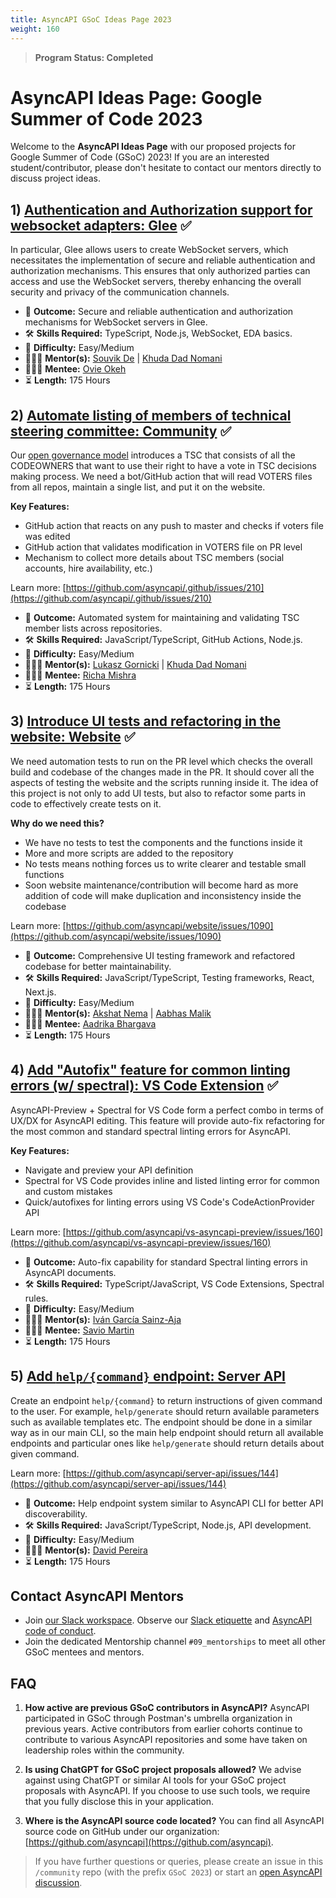 ```yaml
---
title: AsyncAPI GSoC Ideas Page 2023
weight: 160
---
```


> **Program Status: Completed**

# AsyncAPI Ideas Page: Google Summer of Code 2023

Welcome to the **AsyncAPI Ideas Page** with our proposed projects for Google Summer of Code (GSoC) 2023! If you are an interested student/contributor, please don't hesitate to contact our mentors directly to discuss project ideas.

## 1) [Authentication and Authorization support for websocket adapters: Glee](https://github.com/asyncapi/glee) ✅

In particular, Glee allows users to create WebSocket servers, which necessitates the implementation of secure and reliable authentication and authorization mechanisms. This ensures that only authorized parties can access and use the WebSocket servers, thereby enhancing the overall security and privacy of the communication channels.

- 🎯 **Outcome:** Secure and reliable authentication and authorization mechanisms for WebSocket servers in Glee.
- 🛠️ **Skills Required:** TypeScript, Node.js, WebSocket, EDA basics.
- 🧩 **Difficulty:** Easy/Medium
- 👩🏿‍🏫 **Mentor(s):** [Souvik De](https://github.com/Souvikns) | [Khuda Dad Nomani](https://github.com/KhudaDad414)
- 👩🏿‍🏫 **Mentee:** [Ovie Okeh](https://github.com/oviecodes)
- ⏳ **Length:** 175 Hours

## 2) [Automate listing of members of technical steering committee: Community](https://github.com/asyncapi/community) ✅

Our [open governance model](https://github.com/asyncapi/.github/blob/master/CHARTER.md) introduces a TSC that consists of all the CODEOWNERS that want to use their right to have a vote in TSC decisions making process. We need a bot/GitHub action that will read VOTERS files from all repos, maintain a single list, and put it on the website.

**Key Features:**
- GitHub action that reacts on any push to master and checks if voters file was edited
- GitHub action that validates modification in VOTERS file on PR level
- Mechanism to collect more details about TSC members (social accounts, hire availability, etc.)

Learn more: [https://github.com/asyncapi/.github/issues/210](https://github.com/asyncapi/.github/issues/210)

- 🎯 **Outcome:** Automated system for maintaining and validating TSC member lists across repositories.
- 🛠️ **Skills Required:** JavaScript/TypeScript, GitHub Actions, Node.js.
- 🧩 **Difficulty:** Easy/Medium
- 👩🏿‍🏫 **Mentor(s):** [Lukasz Gornicki](https://github.com/derberg) | [Khuda Dad Nomani](https://github.com/KhudaDad414)
- 👩🏿‍🏫 **Mentee:** [Richa Mishra](https://github.com/14Richa)
- ⏳ **Length:** 175 Hours

## 3) [Introduce UI tests and refactoring in the website: Website](https://github.com/asyncapi/website) ✅

We need automation tests to run on the PR level which checks the overall build and codebase of the changes made in the PR. It should cover all the aspects of testing the website and the scripts running inside it. The idea of this project is not only to add UI tests, but also to refactor some parts in code to effectively create tests on it.

**Why do we need this?**
- We have no tests to test the components and the functions inside it
- More and more scripts are added to the repository
- No tests means nothing forces us to write clearer and testable small functions
- Soon website maintenance/contribution will become hard as more addition of code will make duplication and inconsistency inside the codebase

Learn more: [https://github.com/asyncapi/website/issues/1090](https://github.com/asyncapi/website/issues/1090)

- 🎯 **Outcome:** Comprehensive UI testing framework and refactored codebase for better maintainability.
- 🛠️ **Skills Required:** JavaScript/TypeScript, Testing frameworks, React, Next.js.
- 🧩 **Difficulty:** Easy/Medium
- 👩🏿‍🏫 **Mentor(s):** [Akshat Nema](https://github.com/akshatnema) | [Aabhas Malik](https://github.com/imabp)
- 👩🏿‍🏫 **Mentee:** [Aadrika Bhargava](https://github.com/reachaadrika)
- ⏳ **Length:** 175 Hours

## 4) [Add "Autofix" feature for common linting errors (w/ spectral): VS Code Extension](https://github.com/asyncapi/vs-asyncapi-preview) ✅

AsyncAPI-Preview + Spectral for VS Code form a perfect combo in terms of UX/DX for AsyncAPI editing. This feature will provide auto-fix refactoring for the most common and standard spectral linting errors for AsyncAPI.

**Key Features:**
- Navigate and preview your API definition
- Spectral for VS Code provides inline and listed linting error for common and custom mistakes
- Quick/autofixes for linting errors using VS Code's CodeActionProvider API

Learn more: [https://github.com/asyncapi/vs-asyncapi-preview/issues/160](https://github.com/asyncapi/vs-asyncapi-preview/issues/160)

- 🎯 **Outcome:** Auto-fix capability for standard Spectral linting errors in AsyncAPI documents.
- 🛠️ **Skills Required:** TypeScript/JavaScript, VS Code Extensions, Spectral rules.
- 🧩 **Difficulty:** Easy/Medium
- 👩🏿‍🏫 **Mentor(s):** [Iván García Sainz-Aja](https://github.com/ivangsa)
- 👩🏿‍🏫 **Mentee:** [Savio Martin](https://github.com/Savio629)
- ⏳ **Length:** 175 Hours

## 5) [Add `help/{command}` endpoint: Server API](https://github.com/asyncapi/server-api/issues/144)

Create an endpoint `help/{command}` to return instructions of given command to the user. For example, `help/generate` should return available parameters such as available templates etc. The endpoint should be done in a similar way as in our main CLI, so the main help endpoint should return all available endpoints and particular ones like `help/generate` should return details about given command.

Learn more: [https://github.com/asyncapi/server-api/issues/144](https://github.com/asyncapi/server-api/issues/144)

- 🎯 **Outcome:** Help endpoint system similar to AsyncAPI CLI for better API discoverability.
- 🛠️ **Skills Required:** JavaScript/TypeScript, Node.js, API development.
- 🧩 **Difficulty:** Easy/Medium
- 👩🏿‍🏫 **Mentor(s):** [David Pereira](https://github.com/BOLT04)
- ⏳ **Length:** 175 Hours

## Contact AsyncAPI Mentors
- Join [our Slack workspace](https://www.asyncapi.com/slack-invite). Observe our [Slack etiquette](../060-meetings-and-communication/slack-etiquette) and [AsyncAPI code of conduct](https://github.com/asyncapi/.github/blob/master/CODE_OF_CONDUCT.md).
- Join the dedicated Mentorship channel `#09_mentorships` to meet all other GSoC mentees and mentors.

## FAQ

1. **How active are previous GSoC contributors in AsyncAPI?**
   AsyncAPI participated in GSoC through Postman's umbrella organization in previous years. Active contributors from earlier cohorts continue to contribute to various AsyncAPI repositories and some have taken on leadership roles within the community.

2. **Is using ChatGPT for GSoC project proposals allowed?**
   We advise against using ChatGPT or similar AI tools for your GSoC project proposals with AsyncAPI. If you choose to use such tools, we require that you fully disclose this in your application.

3. **Where is the AsyncAPI source code located?**
   You can find all AsyncAPI source code on GitHub under our organization: [https://github.com/asyncapi](https://github.com/asyncapi).

>If you have further questions or queries, please create an issue in this `/community` repo (with the prefix `GSoC 2023`) or start an [open AsyncAPI discussion](https://github.com/orgs/asyncapi/discussions).